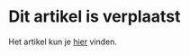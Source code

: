 # Dit artikel is verplaatst
Het artikel kun je [hier](./publisher-personalization-variables#data-en-tijden-dynamisch-weergeven) vinden.
